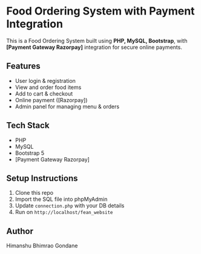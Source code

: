 #  Food Ordering System with Payment Integration

This is a Food Ordering System built using **PHP, MySQL, Bootstrap**, with **[Payment Gateway Razorpay]** integration for secure online payments.

##  Features
- User login & registration
- View and order food items
- Add to cart & checkout
- Online payment ([Razorpay])
- Admin panel for managing menu & orders

##  Tech Stack
- PHP
- MySQL
- Bootstrap 5
- [Payment Gateway Razorpay]

##  Setup Instructions
1. Clone this repo
2. Import the SQL file into phpMyAdmin
3. Update `connection.php` with your DB details
4. Run on `http://localhost/fean_website`

##  Author
Himanshu Bhimrao Gondane
